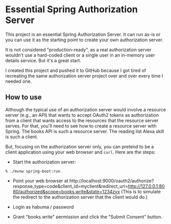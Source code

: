 Essential Spring Authorization Server
=====================================
This project is an essential Spring Authorization Server. It can run as-is or you
can use it as the starting point to create your own authorization server.

It is not considered "production-ready", as a real authorization server wouldn't
use a hard-coded client or a single user in an in-memory user details service. But
it's a great start.

I created this project and pushed it to GitHub because I got tired of recreating
the same authorization server project over and over every time I needed one.

How to use
----------
Although the typical use of an authorization server would involve a resource
server (e.g., an API) that wants to accept OAuth2 tokens as authorization from a
client that wants access to the resources that the resource server serves. For
that, you'll need to see how to create a resource server with Spring. The books API
is such a resource server. The reading list Alexa skill is such a client.

But, focusing on the authorization server only, you can pretend to be a client
application using your web browser and `curl`. Here are the steps:

- Start the authorization server:

~~~
% ./mvnw spring-boot:run
~~~

- Point your web browser at http://localhost:9000/oauth2/authorize?response_type=code&client_id=myclient&redirect_uri=http://127.0.0.1:8080/authorized&scope=books.write&state=1234zyx (This is to simulate the redirect to
the authorization server that the client would do.)

- Login as habuma / password

- Grant "books.write" permission and click the "Submit Consent" button.

- This will redirect to http://127.0.0.1:8080/authorized, which is essentially
the client application's redirect URI. In this client-free pretending, you likely 
won't have anything listening there and you'll get an error in your browser. 
That's okay. You only really need the "code" parameter in the redirect URL. Copy 
the value of the "code" parameter from the browser's address bar.

- In a terminal window, assign the code to a shell variable:

~~~
% export code=<<CODE COPIED IN PREVIOUS STEP>>
~~~

- In the terminal, use `curl` to exchange the code for an access token:

~~~
% curl localhost:9000/oauth2/token \
-H"Content-type: application/x-www-form-urlencoded" \
-d"grant_type=authorization_code&redirect_uri=http://127.0.0.1:8080/authorized&code=$code" \
-u myclient:secret -v
~~~

- In the response you'll get an access token, a refresh token, the token's scope and type, and the token's expiration time (in seconds). Copy the access token value.

- Paste the token into the form at http://jwt.io to see the contents of the token.
Alternatively, use the `jwt` command line tool (https://www.npmjs.com/package/jwt-cli):

~~~
% jwt <<ACCESS TOKEN COPIED FROM RESPONSE>>
~~~

